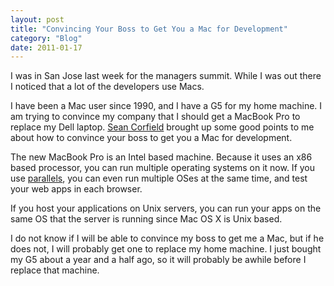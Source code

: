 ```yaml
---
layout: post
title: "Convincing Your Boss to Get You a Mac for Development"
category: "Blog"
date: 2011-01-17
---
```



I was in San Jose last week for the managers summit. While I was out there I noticed that a lot of the developers use Macs.

I have been a Mac user since 1990, and I have a G5 for my home machine. I am trying to convince my company that I should get a MacBook Pro to replace my Dell laptop. [Sean Corfield](http://www.corfield.org/blog/) brought up some good points to me about how to convince your boss to get you a Mac for development.

The new MacBook Pro is an Intel based machine. Because it uses an x86 based processor, you can run multiple operating systems on it now. If you use [parallels](http://www.parallels.com/en/products/workstation/mac/), you can even run multiple OSes at the same time, and test your web apps in each browser.

If you host your applications on Unix servers, you can run your apps on the same OS that the server is running since Mac OS X is Unix based.

I do not know if I will be able to convince my boss to get me a Mac, but if he does not, I will probably get one to replace my home machine. I just bought my G5 about a year and a half ago, so it will probably be awhile before I replace that machine.